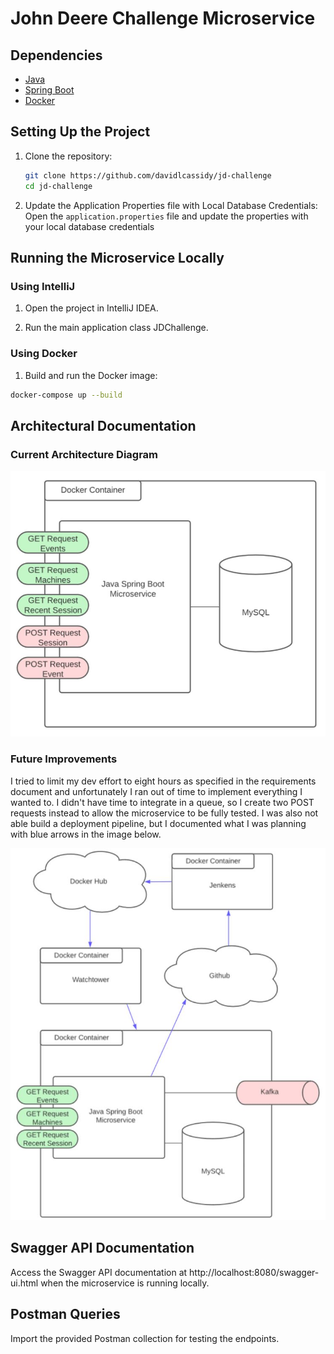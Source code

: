 # John Deere Challenge Microservice

## Dependencies

- [Java](https://www.java.com/en/download/)
- [Spring Boot](https://spring.io/projects/spring-boot)
- [Docker](https://www.docker.com/)

## Setting Up the Project

1. Clone the repository:
   ```bash
   git clone https://github.com/davidlcassidy/jd-challenge
   cd jd-challenge
   ```

2. Update the Application Properties file with Local Database Credentials:
Open the `application.properties` file and update the properties with your local database credentials

## Running the Microservice Locally

### Using IntelliJ

1.  Open the project in IntelliJ IDEA.
    
2.  Run the main application class JDChallenge.
    

### Using Docker

1.  Build and run the Docker image:
    
   ```bash
   docker-compose up --build
   ```

## Architectural Documentation

### Current Architecture Diagram

![Architecture Diagram](images/current_architecture_diagram.jpg)

### Future Improvements

I tried to limit my dev effort to eight hours as specified in the requirements document and unfortunately I ran out of time to implement everything I wanted to. I didn't have time to integrate in a queue, so I create two POST requests instead to allow the microservice to be fully tested. I was also not able build a deployment pipeline, but I documented what I was planning with blue arrows in the image below.

![Future Improvements](images/future_improvements.jpg)

## Swagger API Documentation

Access the Swagger API documentation at http://localhost:8080/swagger-ui.html when the microservice is running locally.

## Postman Queries

Import the provided Postman collection for testing the endpoints.

 

